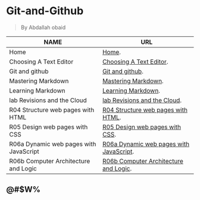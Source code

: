 # Git-and-Github
> By Abdallah obaid

**NAME** | **URL**
------------ | -------------
Home | [Home](https://abdallah-obaid.github.io/learning-journal/).
Choosing A Text Editor | [Choosing A Text Editor](https://abdallah-obaid.github.io/learning-journal/choosing-A-Text-Editor).
Git and github | [Git and github](https://abdallah-obaid.github.io/learning-journal/git-and-github).
Mastering Markdown | [Mastering Markdown](https://abdallah-obaid.github.io/learning-journal/mastering-Markdown).
Learning Markdown | [Learning Markdown](https://abdallah-obaid.github.io/learning-journal/learning-Markdown).
lab Revisions and the Cloud  | [lab Revisions and the Cloud](https://abdallah-obaid.github.io/learning-journal/R03-Revisions-and-the-Cloud).
R04 Structure web pages with HTML  | [R04 Structure web pages with HTML](https://abdallah-obaid.github.io/learning-journal/R04-Structure-web-pages-with-HTML).
R05 Design web pages with CSS  | [R05 Design web pages with CSS](https://abdallah-obaid.github.io/learning-journal/R05-Design-web-pages-with-CSS).
R06a Dynamic web pages with JavaScript  | [R06a Dynamic web pages with JavaScript](https://abdallah-obaid.github.io/learning-journal/R06a-Dynamic-web-pages-with-JavaScript).
R06b Computer Architecture and Logic  | [R06b Computer Architecture and Logic](https://abdallah-obaid.github.io/learning-journal/R06b-Computer-Architecture-and-Logic).


## @#$W%